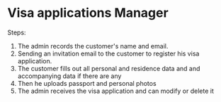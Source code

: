 # Visa applications Manager

Steps:
1. The admin records the customer's name and email.
2. Sending an invitation email to the customer to register his visa application.
3. The customer fills out all personal and residence data and and accompanying data if there are any
4. Then he uploads passport and personal photos
5. The admin receives the visa application and can modify or delete it
